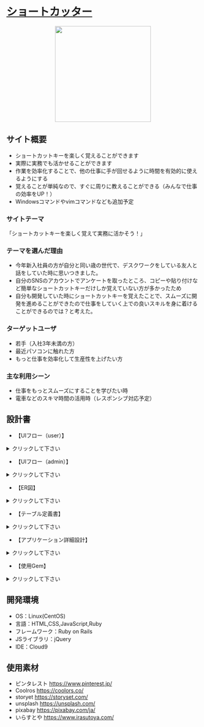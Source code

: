 #  [ショートカッター](https://shortcutter.jp/)
<div align="center">
  <img width="250" height="250" src="https://user-images.githubusercontent.com/100746049/170950750-dfeeaf4f-4c2d-48ba-a552-fe96cff10cfa.png">
</div>


## サイト概要
 - ショートカットキーを楽しく覚えることができます
 - 実際に実務でも活かせることができます
 - 作業を効率化することで、他の仕事に手が回せるように時間を有効的に使えるようにする
 - 覚えることが単純なので、すぐに周りに教えることができる（みんなで仕事の効率をUP！）
 - Windowsコマンドやvimコマンドなども追加予定
### サイトテーマ
「ショートカットキーを楽しく覚えて実務に活かそう！」

### テーマを選んだ理由
 - 今年新入社員の方が自分と同い歳の世代で、デスクワークをしている友人と話をしていた時に思いつきました。
 - 自分のSNSのアカウントでアンケートを取ったところ、コピーや貼り付けなど簡単なショートカットキーだけしか覚えていない方が多かったため
 - 自分も開発していた時にショートカットキーを覚えたことで、スムーズに開発を進めることができたので仕事をしていく上での良いスキルを身に着けることができるのでは？と考えた。

### ターゲットユーザ
 - 若手（入社3年未満の方）
 - 最近パソコンに触れた方
 - もっと仕事を効率化して生産性を上げたい方

### 主な利用シーン
 - 仕事をもっとスムーズにすることを学びたい時
 - 電車などのスキマ時間の活用時（レスポンシブ対応予定）

## 設計書
- 【UIフロー（user）】<br/>
<details>
  <summary>クリックして下さい</summary>
  <img width="937" alt="ショートカッター画面遷移図（ユーザー）" src="https://user-images.githubusercontent.com/100746049/172285176-2c7ed2fa-8ba3-410b-b5da-2be9954e5076.png">
</details>

- 【UIフロー（admin）】<br/>
<details>
  <summary>クリックして下さい</summary>
  <img width="1128" alt="ショートカッター画面遷移図（管理者）" src="https://user-images.githubusercontent.com/100746049/172284052-1c5d23a7-2973-45e1-8ff8-8ecb6069817d.png">
</details>

- 【ER図】<br/>
<details>
  <summary>クリックして下さい</summary>
  <img width="860" alt="shortcutter_ER図" src="https://user-images.githubusercontent.com/100746049/170949521-d57fddb4-3cf7-438f-815a-7229a3b193f5.png">  
</details>

- 【テーブル定義書】<br/>
<details>
  <summary>クリックして下さい</summary>
  <img width="909" alt="shortcutter_テーブル定義書①" src="https://user-images.githubusercontent.com/100746049/170949611-be5a404a-5abf-4427-a5ad-75f2cb9faf40.png">
  <img width="909" alt="shortcutter_テーブル定義書②" src="https://user-images.githubusercontent.com/100746049/170949709-8ce3c99e-e7f5-4d18-845f-13f7212e081a.png">
  <img width="906" alt="shortcutter_テーブル定義書③" src="https://user-images.githubusercontent.com/100746049/170949803-47132d52-3740-4a83-897d-7feb4df333e4.png">
</details>

- 【アプリケーション詳細設計】<br/>
<details>
  <summary>クリックして下さい</summary>
  <img width="910" alt="ショートカッターアプリケーション詳細設計（ユーザー）" src="https://user-images.githubusercontent.com/100746049/172340771-10d648c3-5c8f-45fa-af97-b8e22509d7b5.png">
  <img width="912" alt="ショートカッターアプリケーション詳細設計（管理者）" src="https://user-images.githubusercontent.com/100746049/172340916-bf2e8410-615f-46ac-ae57-c79a1e4c74db.png">
</details>

- 【使用Gem】<br/>
<details>
  <summary>クリックして下さい</summary>
  <img width="384" alt="ショートカッター使用Gem" src="https://user-images.githubusercontent.com/100746049/172341033-2a5e50dc-38d5-462c-8f2f-e113c6f93b02.png">
</details>

## 開発環境
- OS：Linux(CentOS)
- 言語：HTML,CSS,JavaScript,Ruby
- フレームワーク：Ruby on Rails
- JSライブラリ：jQuery
- IDE：Cloud9

## 使用素材
- ピンタレスト https://www.pinterest.jp/
- Coolros https://coolors.co/
- storyet https://storyset.com/
- unsplash https://unsplash.com/
- pixabay https://pixabay.com/ja/
- いらすとや https://www.irasutoya.com/
